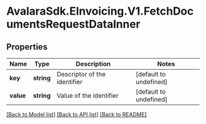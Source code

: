 # AvalaraSdk.EInvoicing.V1.FetchDocumentsRequestDataInner

## Properties

Name | Type | Description | Notes
------------ | ------------- | ------------- | -------------
**key** | **string** | Descriptor of the identifier | [default to undefined]
**value** | **string** | Value of the identifier | [default to undefined]

[[Back to Model list]](../../../README.md#documentation-for-models) [[Back to API list]](../../../README.md#documentation-for-api-endpoints) [[Back to README]](../../../README.md)

